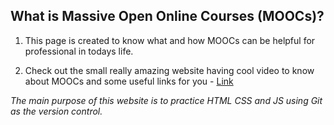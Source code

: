 ## What is Massive Open Online Courses (MOOCs)? 
1. This page is created to know what and how MOOCs can be helpful for professional in todays life.

2. Check out the small really amazing website having cool video to know about MOOCs and some useful links for you - [Link](https://mukulmilind.github.io/MOOCs/)

*The main purpose of this website is to practice HTML CSS and JS using Git as the version control.*
